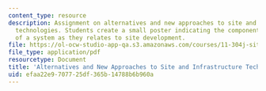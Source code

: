 ```yaml
---
content_type: resource
description: Assignment on alternatives and new approaches to site and infrastructure
  technologies. Students create a small poster indicating the components and attributes
  of a system as they relates to site development.
file: https://ol-ocw-studio-app-qa.s3.amazonaws.com/courses/11-304j-site-and-infrastructure-systems-planning-spring-2009/efaa22e9707725df365b14788b6b960a_MIT11_304js09_assn03b.pdf
file_type: application/pdf
resourcetype: Document
title: 'Alternatives and New Approaches to Site and Infrastructure Technologies II '
uid: efaa22e9-7077-25df-365b-14788b6b960a
---
```

